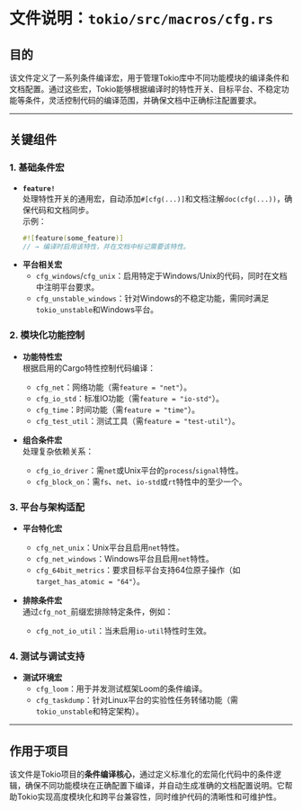 # 文件说明：`tokio/src/macros/cfg.rs`

## **目的**  
该文件定义了一系列条件编译宏，用于管理Tokio库中不同功能模块的编译条件和文档配置。通过这些宏，Tokio能够根据编译时的特性开关、目标平台、不稳定功能等条件，灵活控制代码的编译范围，并确保文档中正确标注配置要求。

---

## **关键组件**

### **1. 基础条件宏**
- **`feature!`**  
  处理特性开关的通用宏，自动添加`#[cfg(...)]`和文档注解`doc(cfg(...))`，确保代码和文档同步。  
  示例：  
  ```rust
  #![feature(some_feature)]
  // → 编译时启用该特性，并在文档中标记需要该特性。

- **平台相关宏**  
  - `cfg_windows`/`cfg_unix`：启用特定于Windows/Unix的代码，同时在文档中注明平台要求。  
  - `cfg_unstable_windows`：针对Windows的不稳定功能，需同时满足`tokio_unstable`和Windows平台。

### **2. 模块化功能控制**
- **功能特性宏**  
  根据启用的Cargo特性控制代码编译：  
  - `cfg_net`：网络功能（需`feature = "net"`）。  
  - `cfg_io_std`：标准IO功能（需`feature = "io-std"`）。  
  - `cfg_time`：时间功能（需`feature = "time"`）。  
  - `cfg_test_util`：测试工具（需`feature = "test-util"`）。  

- **组合条件宏**  
  处理复杂依赖关系：  
  - `cfg_io_driver`：需`net`或Unix平台的`process`/`signal`特性。  
  - `cfg_block_on`：需`fs`、`net`、`io-std`或`rt`特性中的至少一个。  

### **3. 平台与架构适配**
- **平台特化宏**  
  - `cfg_net_unix`：Unix平台且启用`net`特性。  
  - `cfg_net_windows`：Windows平台且启用`net`特性。  
  - `cfg_64bit_metrics`：要求目标平台支持64位原子操作（如`target_has_atomic = "64"`）。  

- **排除条件宏**  
  通过`cfg_not_`前缀宏排除特定条件，例如：  
  - `cfg_not_io_util`：当未启用`io-util`特性时生效。  

### **4. 测试与调试支持**
- **测试环境宏**  
  - `cfg_loom`：用于并发测试框架Loom的条件编译。  
  - `cfg_taskdump`：针对Linux平台的实验性任务转储功能（需`tokio_unstable`和特定架构）。  

---

## **作用于项目**
该文件是Tokio项目的**条件编译核心**，通过定义标准化的宏简化代码中的条件逻辑，确保不同功能模块在正确配置下编译，并自动生成准确的文档配置说明。它帮助Tokio实现高度模块化和跨平台兼容性，同时维护代码的清晰性和可维护性。
